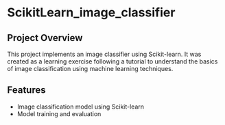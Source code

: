 # ScikitLearn_image_classifier

## Project Overview

This project implements an image classifier using Scikit-learn. It was created as a learning exercise following a tutorial to understand the basics of image classification using machine learning techniques.

## Features

- Image classification model using Scikit-learn
- Model training and evaluation
